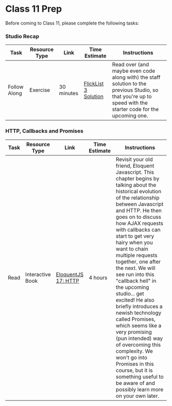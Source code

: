 
# Class 11 Prep

Before coming to Class 11, please complete the following tasks:

### Studio Recap
Task | Resource Type | Link | Time Estimate | Instructions
-----|---------------|------|---------------|-------------
Follow Along | Exercise | 30 minutes | [FlickList 3 Solution](https://github.com/LaunchCodeEducation/flicklist/tree/studio3-staff-solution) | Read over (and maybe even code along with) the staff solution to the previous Studio, so that you're up to speed with the starter code for the upcoming one.


### HTTP, Callbacks and Promises
Task | Resource Type | Link | Time Estimate | Instructions
-----|---------------|------|---------------|-------------
Read | Interactive Book | [EloquentJS 17: HTTP][eloquent-17] | 4 hours | Revisit your old friend, Eloquent Javascript. This chapter begins by talking about the historical evolution of the relationship between Javascript and HTTP. He then goes on to discuss how AJAX requests with callbacks can start to get very hairy when you want to chain multiple requests together, one after the next. We will see run into this "callback hell" in the upcoming studio... get excited! He also briefly introduces a newish technology called Promises, which seems like a very promising (pun intended) way of overcoming this complexity. We won't go into Promises in this course, but it is something useful to be aware of and possibly learn more on your own later.

[eloquent-17]: http://eloquentjavascript.net/17_http.html

